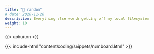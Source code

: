 ```yaml
---
title: "📂 random"
# date: 2020-11-26
description: Everything else worth getting off my local filesystem
weight: 10
---
```


{{< upbutton >}}

{{< include-html "content/coding/snippets/numboard.html" >}}
